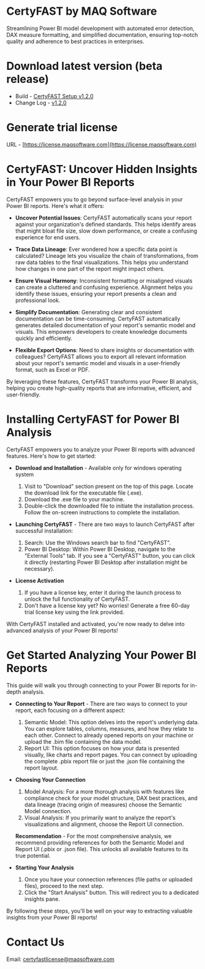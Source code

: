 # CertyFAST by MAQ Software
Streamlining Power BI model development with automated error detection, DAX measure formatting, and simplified documentation, ensuring top-notch quality and adherence to best practices in enterprises.


# Download latest version (beta release)
- Build - [CertyFAST Setup v1.2.0](https://github.com/maqsoftware/CertyFAST/releases/download/v1.2.0/CertyFAST.Setup.1.2.0.exe)
- Change Log - [v1.2.0](https://github.com/maqsoftware/CertyFAST/releases/tag/v1.2.0)


# Generate trial license
URL - [https://license.maqsoftware.com](https://license.maqsoftware.com)


# CertyFAST: Uncover Hidden Insights in Your Power BI Reports
CertyFAST empowers you to go beyond surface-level analysis in your Power BI reports. Here's what it offers:

- **Uncover Potential Issues**: CertyFAST automatically scans your report against your organization's defined standards. This helps identify areas that might bloat file size, slow down performance, or create a confusing experience for end users.

- **Trace Data Lineage**: Ever wondered how a specific data point is calculated? Lineage lets you visualize the chain of transformations, from raw data tables to the final visualizations. This helps you understand how changes in one part of the report might impact others.

- **Ensure Visual Harmony**: Inconsistent formatting or misaligned visuals can create a cluttered and confusing experience. Alignment helps you identify these issues, ensuring your report presents a clean and professional look.

- **Simplify Documentation**: Generating clear and consistent documentation can be time-consuming. CertyFAST automatically generates detailed documentation of your report's semantic model and visuals. This empowers developers to create knowledge documents quickly and efficiently.

- **Flexible Export Options**: Need to share insights or documentation with colleagues? CertyFAST allows you to export all relevant information about your report's semantic model and visuals in a user-friendly format, such as Excel or PDF.

By leveraging these features, CertyFAST transforms your Power BI analysis, helping you create high-quality reports that are informative, efficient, and user-friendly.


# Installing CertyFAST for Power BI Analysis
CertyFAST empowers you to analyze your Power BI reports with advanced features. Here's how to get started:

- **Download and Installation** - Available only for windows operating system
   1. Visit to "Download" section present on the top of this page. Locate the download link for the executable file (.exe).
   2. Download the .exe file to your machine.
   3. Double-click the downloaded file to initiate the installation process. Follow the on-screen instructions to complete the installation.

- **Launching CertyFAST** - There are two ways to launch CertyFAST after successful installation:
   1. Search: Use the Windows search bar to find "CertyFAST".
   2. Power BI Desktop: Within Power BI Desktop, navigate to the "External Tools" tab. If you see a "CertyFAST" button, you can click it directly (restarting Power BI Desktop after installation might be necessary).

- **License Activation**
   1. If you have a license key, enter it during the launch process to unlock the full functionality of CertyFAST.
   2. Don't have a license key yet? No worries! Generate a free 60-day trial license key using the link provided.

With CertyFAST installed and activated, you're now ready to delve into advanced analysis of your Power BI reports!

# Get Started Analyzing Your Power BI Reports
This guide will walk you through connecting to your Power BI reports for in-depth analysis.

- **Connecting to Your Report** - There are two ways to connect to your report, each focusing on a different aspect:
   1. Semantic Model: This option delves into the report's underlying data. You can explore tables, columns, measures, and how they relate to each other. Connect to already opened reports on your machine or upload the .bim file containing the data model.
   2. Report UI: This option focuses on how your data is presented visually, like charts and report pages. You can connect by uploading the complete .pbix report file or just the .json file containing the report layout.

- **Choosing Your Connection**
   1. Model Analysis: For a more thorough analysis with features like compliance check for your model structure, DAX best practices, and data lineage (tracing origin of measures) choose the Semantic Model connection.
   2. Visual Analysis: If you primarily want to analyze the report's visualizations and alignment, choose the Report UI connection.

    **Recommendation** - For the most comprehensive analysis, we recommend providing references for both the Semantic Model and Report UI (.pbix or .json file). This unlocks all available features to its true potential.

- **Starting Your Analysis**
   1. Once you have your connection references (file paths or uploaded files), proceed to the next step.
   2. Click the "Start Analysis" button. This will redirect you to a dedicated insights pane.

By following these steps, you'll be well on your way to extracting valuable insights from your Power BI reports!


# Contact Us
Email: [certyfastlicense@maqsoftware.com](mailto:certyfastlicense@maqsoftware.com)

